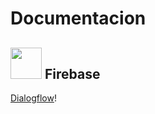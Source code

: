 # Documentacion

## <img src="https://media.giphy.com/media/VgCDAzcKvsR6OM0uWg/giphy.gif" width="50"> Firebase


[Dialogflow](https://github.com/dialogflow/fulfillment-firestore-nodejs)!
